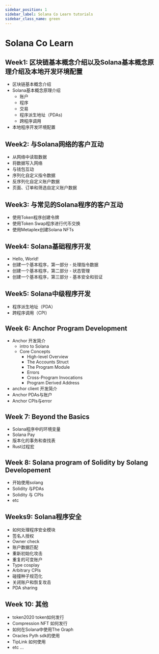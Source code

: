 ```yaml
---
sidebar_position: 1
sidebar_label: Solana Co Learn tutorials
sidebar_class_name: green
---
```


# Solana Co Learn

## Week1: 区块链基本概念介绍以及Solana基本概念原理介绍及本地开发环境配置

- 区块链基本概念介绍
- Solana基本概念原理介绍
    - 账户
    - 程序
    - 交易
    - 程序派生地址（PDAs)
    - 跨程序调用
- 本地程序开发环境配置

## Week2: 与Solana网络的客户互动

- 从网络中读取数据
- 将数据写入网络
- 与钱包互动
- 序列化自定义指令数据
- 反序列化自定义账户数据
- 页面、订单和筛选自定义账户数据

## Week3: 与常见的Solana程序的客户互动

- 使用Token程序创建令牌
- 使用Token Swap程序进行代币交换
- 使用Metaplex创建Solana NFTs

## Week4: Solana基础程序开发

- Hello, World!
- 创建一个基本程序，第一部分 - 处理指令数据
- 创建一个基本程序，第二部分 - 状态管理
- 创建一个基本程序，第三部分 - 基本安全和验证

## Week5: Solana中级程序开发

- 程序派生地址（PDA）
- 跨程序调用（CPI）


## Week 6: Anchor Program Development

- Anchor 开发简介
    - intro to Solana
    - Core Concepts
        - High-level Overview
        - The Accounts Struct
        - The Program Module
        - Errors
        - Cross-Program Invocations
        - Program Derived Address
- anchor client 开发简介
- Anchor PDAs与账户
- Anchor CPIs与error

## Week 7: Beyond the Basics

- Solana程序中的环境变量
- Solana Pay
- 版本化的事务和查找表
- Rust过程宏

## Week 8: Solana program of Solidity by Solang Developement

- 开始使用solang
- Solidity 与PDAs
- Solidity 与 CPIs
- etc

## Weeks9: Solana程序安全

- 如何处理程序安全模块
- 签名人授权
- Owner check
- 账户数据匹配
- 重新初始化攻击
- 重复的可变账户
- Type cosplay
- Arbitrary CPIs
- 碰撞种子规范化
- 关闭账户和恢复攻击
- PDA sharing

## Week 10: 其他

- token2020 token如何发行
- Compression NFT 如何发行
- 如何在Solana中使用The Graph
- Oracles Pyth sdk的使用
- TipLink 如何使用
- etc ...
